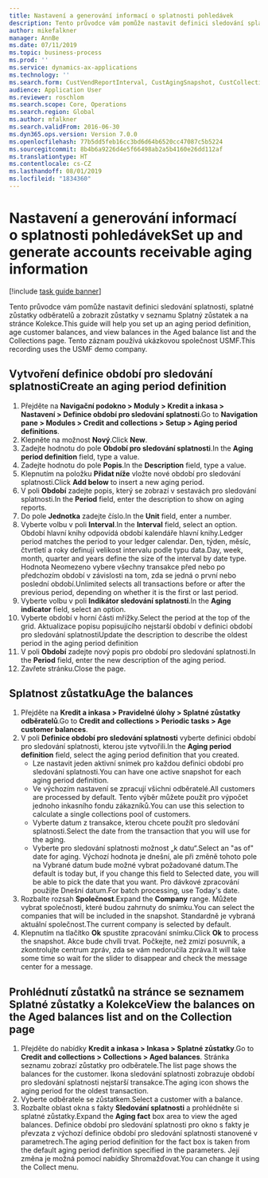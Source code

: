 ```yaml
---
title: Nastavení a generování informací o splatnosti pohledávek
description: Tento průvodce vám pomůže nastavit definici sledování splatnosti, splatné zůstatky odběratelů a zobrazit zůstatky v seznamu Splatný zůstatek a na stránce Kolekce.
author: mikefalkner
manager: AnnBe
ms.date: 07/11/2019
ms.topic: business-process
ms.prod: ''
ms.service: dynamics-ax-applications
ms.technology: ''
ms.search.form: CustVendReportInterval, CustAgingSnapshot, CustCollectionsPoolsListPage, CustCollections
audience: Application User
ms.reviewer: roschlom
ms.search.scope: Core, Operations
ms.search.region: Global
ms.author: mfalkner
ms.search.validFrom: 2016-06-30
ms.dyn365.ops.version: Version 7.0.0
ms.openlocfilehash: 77b5dd5feb16cc3bd6d64b6520cc47087c5b5224
ms.sourcegitcommit: 8b4b6a9226d4e5f66498ab2a5b4160e26dd112af
ms.translationtype: HT
ms.contentlocale: cs-CZ
ms.lasthandoff: 08/01/2019
ms.locfileid: "1834360"
---
```

# <a name="set-up-and-generate-accounts-receivable-aging-information"></a><span data-ttu-id="9c71f-103">Nastavení a generování informací o splatnosti pohledávek</span><span class="sxs-lookup"><span data-stu-id="9c71f-103">Set up and generate accounts receivable aging information</span></span>

[!include [task guide banner](../../includes/task-guide-banner.md)]

<span data-ttu-id="9c71f-104">Tento průvodce vám pomůže nastavit definici sledování splatnosti, splatné zůstatky odběratelů a zobrazit zůstatky v seznamu Splatný zůstatek a na stránce Kolekce.</span><span class="sxs-lookup"><span data-stu-id="9c71f-104">This guide will help you set up an aging period definition, age customer balances, and view balances in the Aged balance list and the Collections page.</span></span> <span data-ttu-id="9c71f-105">Tento záznam používá ukázkovou společnost USMF.</span><span class="sxs-lookup"><span data-stu-id="9c71f-105">This recording uses the USMF demo company.</span></span>


## <a name="create-an-aging-period-definition"></a><span data-ttu-id="9c71f-106">Vytvoření definice období pro sledování splatnosti</span><span class="sxs-lookup"><span data-stu-id="9c71f-106">Create an aging period definition</span></span>
1. <span data-ttu-id="9c71f-107">Přejděte na **Navigační podokno > Moduly > Kredit a inkasa > Nastavení > Definice období pro sledování splatnosti**.</span><span class="sxs-lookup"><span data-stu-id="9c71f-107">Go to **Navigation pane > Modules > Credit and collections > Setup > Aging period definitions**.</span></span>
2. <span data-ttu-id="9c71f-108">Klepněte na možnost **Nový**.</span><span class="sxs-lookup"><span data-stu-id="9c71f-108">Click **New**.</span></span>
3. <span data-ttu-id="9c71f-109">Zadejte hodnotu do pole **Období pro sledování splatnosti**.</span><span class="sxs-lookup"><span data-stu-id="9c71f-109">In the **Aging period definition** field, type a value.</span></span>
4. <span data-ttu-id="9c71f-110">Zadejte hodnotu do pole **Popis**.</span><span class="sxs-lookup"><span data-stu-id="9c71f-110">In the **Description** field, type a value.</span></span>
5. <span data-ttu-id="9c71f-111">Klepnutím na položku **Přidat níže** vložte nové období pro sledování splatnosti.</span><span class="sxs-lookup"><span data-stu-id="9c71f-111">Click **Add below** to insert a new aging period.</span></span>
6. <span data-ttu-id="9c71f-112">V poli **Období** zadejte popis, který se zobrazí v sestavách pro sledování splatnosti.</span><span class="sxs-lookup"><span data-stu-id="9c71f-112">In the **Period** field, enter the description to show on aging reports.</span></span>
7. <span data-ttu-id="9c71f-113">Do pole **Jednotka** zadejte číslo.</span><span class="sxs-lookup"><span data-stu-id="9c71f-113">In the **Unit** field, enter a number.</span></span>
8. <span data-ttu-id="9c71f-114">Vyberte volbu v poli **Interval**.</span><span class="sxs-lookup"><span data-stu-id="9c71f-114">In the **Interval** field, select an option.</span></span> <span data-ttu-id="9c71f-115">Období hlavní knihy odpovídá období kalendáře hlavní knihy.</span><span class="sxs-lookup"><span data-stu-id="9c71f-115">Ledger period matches the period to your ledger calendar.</span></span> <span data-ttu-id="9c71f-116">Den, týden, měsíc, čtvrtletí a roky definují velikost intervalu podle typu data.</span><span class="sxs-lookup"><span data-stu-id="9c71f-116">Day, week, month, quarter and years define the size of the interval by date type.</span></span> <span data-ttu-id="9c71f-117">Hodnota Neomezeno vybere všechny transakce před nebo po předchozím období v závislosti na tom, zda se jedná o první nebo poslední období.</span><span class="sxs-lookup"><span data-stu-id="9c71f-117">Unlimited selects all transactions before or after the previous period, depending on whether it is the first or last period.</span></span>  
9. <span data-ttu-id="9c71f-118">Vyberte volbu v poli **Indikátor sledování splatnosti**.</span><span class="sxs-lookup"><span data-stu-id="9c71f-118">In the **Aging indicator** field, select an option.</span></span>
10. <span data-ttu-id="9c71f-119">Vyberte období v horní části mřížky.</span><span class="sxs-lookup"><span data-stu-id="9c71f-119">Select the period at the top of the grid.</span></span> <span data-ttu-id="9c71f-120">Aktualizace popisu popisujícího nejstarší období v definici období pro sledování splatnosti</span><span class="sxs-lookup"><span data-stu-id="9c71f-120">Update the description to describe the oldest period in the aging period definition</span></span>
11. <span data-ttu-id="9c71f-121">V poli **Období** zadejte nový popis pro období pro sledování splatnosti.</span><span class="sxs-lookup"><span data-stu-id="9c71f-121">In the **Period** field, enter the new description of the aging period.</span></span>
12. <span data-ttu-id="9c71f-122">Zavřete stránku.</span><span class="sxs-lookup"><span data-stu-id="9c71f-122">Close the page.</span></span>

## <a name="age-the-balances"></a><span data-ttu-id="9c71f-123">Splatnost zůstatku</span><span class="sxs-lookup"><span data-stu-id="9c71f-123">Age the balances</span></span>
1. <span data-ttu-id="9c71f-124">Přejděte na **Kredit a inkasa > Pravidelné úlohy > Splatné zůstatky odběratelů**.</span><span class="sxs-lookup"><span data-stu-id="9c71f-124">Go to **Credit and collections > Periodic tasks > Age customer balances**.</span></span>
2. <span data-ttu-id="9c71f-125">V poli **Definice období pro sledování splatnosti** vyberte definici období pro sledování splatnosti, kterou jste vytvořili.</span><span class="sxs-lookup"><span data-stu-id="9c71f-125">In the **Aging period definition** field, select the aging period definition that you created.</span></span>
    + <span data-ttu-id="9c71f-126">Lze nastavit jeden aktivní snímek pro každou definici období pro sledování splatnosti.</span><span class="sxs-lookup"><span data-stu-id="9c71f-126">You can have one active snapshot for each aging period definition.</span></span>  
    + <span data-ttu-id="9c71f-127">Ve výchozím nastavení se zpracují všichni odběratelé.</span><span class="sxs-lookup"><span data-stu-id="9c71f-127">All customers are processed by default.</span></span> <span data-ttu-id="9c71f-128">Tento výběr můžete použít pro výpočet jednoho inkasního fondu zákazníků.</span><span class="sxs-lookup"><span data-stu-id="9c71f-128">You can use this selection to calculate a single collections pool of customers.</span></span>  
    + <span data-ttu-id="9c71f-129">Vyberte datum z transakce, kterou chcete použít pro sledování splatnosti.</span><span class="sxs-lookup"><span data-stu-id="9c71f-129">Select the date from the transaction that you will use for the aging.</span></span>  
    + <span data-ttu-id="9c71f-130">Vyberte pro sledování splatnosti možnost „k datu“.</span><span class="sxs-lookup"><span data-stu-id="9c71f-130">Select an "as of" date for aging.</span></span> <span data-ttu-id="9c71f-131">Výchozí hodnota je dnešní, ale při změně tohoto pole na Vybrané datum bude možné vybrat požadované datum.</span><span class="sxs-lookup"><span data-stu-id="9c71f-131">The default is today but, if you change this field to Selected date, you will be able to pick the date that you want.</span></span> <span data-ttu-id="9c71f-132">Pro dávkové zpracování použijte Dnešní datum.</span><span class="sxs-lookup"><span data-stu-id="9c71f-132">For batch processing, use Today's date.</span></span>  
3. <span data-ttu-id="9c71f-133">Rozbalte rozsah **Společnost**.</span><span class="sxs-lookup"><span data-stu-id="9c71f-133">Expand the **Company** range.</span></span> <span data-ttu-id="9c71f-134">Můžete vybrat společnosti, které budou zahrnuty do snímku.</span><span class="sxs-lookup"><span data-stu-id="9c71f-134">You can select the companies that will be included in the snapshot.</span></span> <span data-ttu-id="9c71f-135">Standardně je vybraná aktuální společnost.</span><span class="sxs-lookup"><span data-stu-id="9c71f-135">The current company is selected by default.</span></span>
4. <span data-ttu-id="9c71f-136">Klepnutím na tlačítko **Ok** spustíte zpracování snímku.</span><span class="sxs-lookup"><span data-stu-id="9c71f-136">Click **Ok** to process the snapshot.</span></span> <span data-ttu-id="9c71f-137">Akce bude chvíli trvat. Počkejte, než zmizí posuvník, a zkontrolujte centrum zpráv, zda se vám nedoručila zpráva.</span><span class="sxs-lookup"><span data-stu-id="9c71f-137">It will take some time so wait for the slider to disappear and check the message center for a message.</span></span>

## <a name="view-the-balances-on-the-aged-balances-list-and-on-the-collection-page"></a><span data-ttu-id="9c71f-138">Prohlédnutí zůstatků na stránce se seznamem Splatné zůstatky a Kolekce</span><span class="sxs-lookup"><span data-stu-id="9c71f-138">View the balances on the Aged balances list and on the Collection page</span></span>
1. <span data-ttu-id="9c71f-139">Přejděte do nabídky **Kredit a inkasa > Inkasa > Splatné zůstatky**.</span><span class="sxs-lookup"><span data-stu-id="9c71f-139">Go to **Credit and collections > Collections > Aged balances**.</span></span> <span data-ttu-id="9c71f-140">Stránka seznamu zobrazí zůstatky pro odběratele.</span><span class="sxs-lookup"><span data-stu-id="9c71f-140">The list page shows the balances for the customer.</span></span> <span data-ttu-id="9c71f-141">Ikona sledování splatnosti zobrazuje období pro sledování splatnosti nejstarší transakce.</span><span class="sxs-lookup"><span data-stu-id="9c71f-141">The aging icon shows the aging period for the oldest transaction.</span></span>  
2. <span data-ttu-id="9c71f-142">Vyberte odběratele se zůstatkem.</span><span class="sxs-lookup"><span data-stu-id="9c71f-142">Select a customer with a balance.</span></span>
3. <span data-ttu-id="9c71f-143">Rozbalte oblast okna s fakty **Sledování splatnosti** a prohlédněte si splatné zůstatky.</span><span class="sxs-lookup"><span data-stu-id="9c71f-143">Expand the **Aging fact** box area to view the aged balances.</span></span> <span data-ttu-id="9c71f-144">Definice období pro sledování splatnosti pro okno s fakty je převzata z výchozí definice období pro sledování splatnosti stanovené v parametrech.</span><span class="sxs-lookup"><span data-stu-id="9c71f-144">The aging period definition for the fact box is taken from the default aging period definition specified in the parameters.</span></span> <span data-ttu-id="9c71f-145">Její změna je možná pomocí nabídky Shromažďovat.</span><span class="sxs-lookup"><span data-stu-id="9c71f-145">You can change it using the Collect menu.</span></span>  

